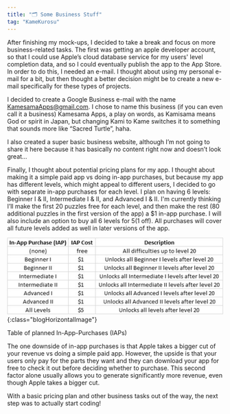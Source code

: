 ```yaml
---
title: "🗂️ Some Business Stuff"
tag: "KameKurosu"
---
```


After finishing my mock-ups, I decided to take a break and focus on more business-related tasks. <!--more-->The first was getting an apple developer account, so that I could use Apple’s cloud database service for my users' level completion data, and so I could eventually publish the app to the App Store. In order to do this, I needed an e-mail. I thought about using my personal e-mail for a bit, but then thought a better decision might be to create a new e-mail specifically for these types of projects.

I decided to create a Google Business e-mail with the name KamesamaApps@gmail.com. I chose to name this business (if you can even call it a business) Kamesama Apps, a play on words, as Kamisama means God or spirit in Japan, but changing Kami to Kame switches it to something that sounds more like “Sacred Turtle”, haha.

I also created a super basic business website, although I’m not going to share it here because it has basically no content right now and doesn’t look great…

Finally, I thought about potential pricing plans for my app. I thought about making it a simple paid app vs doing in-app purchases, but because my app has different levels, which might appeal to different users, I decided to go with separate in-app purchases for each level. I plan on having 6 levels: Beginner I & II, Intermediate I & II, and Advanced I & II. I'm currently thinking I’ll make the first 20 puzzles free for each level, and then make the rest (80 additional puzzles in the first version of the app) a $1 in-app purchase. I will also include an option to buy all 6 levels for $5 ($1 off). All purchases will cover all future levels added as well in later versions of the app.

![IAP Table](/assets/images/blog-kamekurosu/IAP_table.jpg){:class="blogHorizontalImage"}
<figcaption class="blogImageCaption">Table of planned In-App-Purchases (IAPs)</figcaption>

The one downside of in-app purchases is that Apple takes a bigger cut of your revenue vs doing a simple paid app. However, the upside is that your users only pay for the parts they want and they can download your app for free to check it out before deciding whether to purchase. This second factor alone usually allows you to generate significantly more revenue, even though Apple takes a bigger cut.

With a basic pricing plan and other business tasks out of the way, the next step was to actually start coding!
